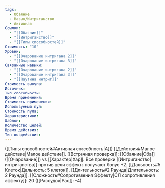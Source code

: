```yaml
---
tags:
  - Обаяние
  - Навык/Интриганство
  - Активная
Ссылки:
  - "[[Обаяние]]"
  - "[[Интриганство]]"
  - "[[Типы способностей]]"
Стоимость: "10"
Уровни:
  - "[[Очарование интригана 2]]"
  - "[[Очарование интригана 3]]"
Связанные навыки:
  - "[[Очарование интригана 2]]"
  - "[[Очарование интригана 3]]"
  - "[[Паутина интриг]]"
Стоимость выкупа:
Источник:
Тип способности:
Время применения:
Стоимость применения:
Используемый пул:
Стоимость пула:
Характеристики:
Шаблон:
Количество целей:
Время действия:
Тип воздействия:
---
```

([[Типы способностей#Активная способность|А]]) [[Действия#Малое действие|Малое действие]]. [[Встречная проверка]]: [[Обаяние|Оба]] ([[Очарование]]) vs [[Характер|Хар]]. Все проверки [[Интриганство|интриганства]] против цели эффекта получают бонус +2. [[Дальность#5 Клеток|Дальность: 5 клеток]]. [[Длительность#2 Раунда|Длительность: 2 Раунда]]. [[Сложность#Cопротивления Эффекту|СЛ сопротивления эффекту]]: 20 ([[Рассудок|Рас]]: -4)